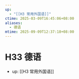 ```yaml
---
up:
  - "[[H3 常用外国语]]"
ctime: 2025-03-09T16:45:06+08:00
aliases:
  - 德语
mtime: 2025-09-09T12:37:18+08:00
---
```


# H33 德语

- up: [[H3 常用外国语]]
